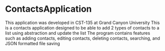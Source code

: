# ContactsApplication
This application was developed in CST-135 at Grand Canyon University
This is a contacts application designed to be able to add 2 types of contacts to a list using abstraction and update the list
The program contains features such as adding contacts, editing contacts, deleting contacts, searching, and JSON formatted file saving
